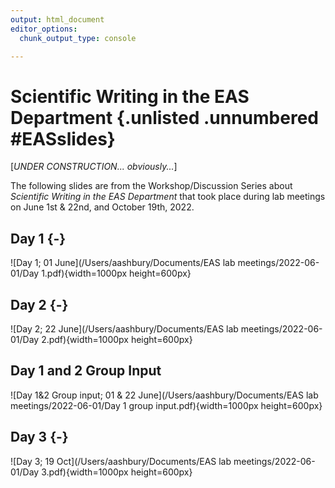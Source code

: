 ```yaml
---
output: html_document
editor_options:
  chunk_output_type: console

---
```





# Scientific Writing in the EAS Department {.unlisted .unnumbered #EASslides}

[*UNDER CONSTRUCTION... obviously...*]

The following slides are from the Workshop/Discussion Series about *Scientific Writing in the EAS Department* that took place during lab meetings on June 1st & 22nd, and October 19th, 2022. 


## Day 1 {-}

![Day 1; 01 June](/Users/aashbury/Documents/EAS lab meetings/2022-06-01/Day 1.pdf){width=1000px height=600px}

## Day 2 {-}

![Day 2; 22 June](/Users/aashbury/Documents/EAS lab meetings/2022-06-01/Day 2.pdf){width=1000px height=600px}

## Day 1 and 2 Group Input
![Day 1&2 Group input; 01 & 22 June](/Users/aashbury/Documents/EAS lab meetings/2022-06-01/Day 1 group input.pdf){width=1000px height=600px}

## Day 3 {-}

![Day 3; 19 Oct](/Users/aashbury/Documents/EAS lab meetings/2022-06-01/Day 3.pdf){width=1000px height=600px}
